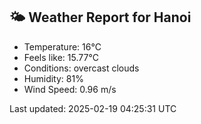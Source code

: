 <!-- WEATHER-START -->
## 🌤 Weather Report for Hanoi

- Temperature: 16°C
- Feels like: 15.77°C
- Conditions: overcast clouds
- Humidity: 81%
- Wind Speed: 0.96 m/s

Last updated: 2025-02-19 04:25:31 UTC
<!-- WEATHER-END -->

